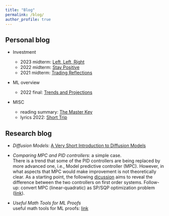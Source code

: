 ```yaml
---
title: "Blog"
permalink: /blog/
author_profile: true
---
```


Personal blog
---------------
* Investment
  - 2023 midterm: [Left, Left, Right](https://milanlx.github.io/files/blogs/trading_2023_thoughts.pdf)
  - 2022 midterm: [Stay Positive](https://milanlx.github.io/files/trading_2022_thoughts.pdf)
  - 2021 midterm: [Trading Reflections](https://milanlx.github.io/files/trading_reflection.pdf)

* ML overview
  - 2022 final: [Trends and Projections](https://milanlx.github.io/files/blogs/ML_thoughts_2022.pdf)

* MISC
  - reading summary: [The Master Key](https://milanlx.github.io/files/blogs/the_master_key.pdf)
  - lyrics 2022: [Short Trip](https://milanlx.github.io/files/short_trip.pdf)
  

Research blog
---------------

* *Diffusion Models*: [A Very Short Introduction to Diffusion Models](https://milanlx.github.io/files/blogs/diffusion.pdf)

* *Comparing MPC and PID controllers*: a simple case. \
There is a trend that some of the PID controllers are being replaced by more advanced one, i.e., Model predictive controller (MPC). However, in what aspects that MPC would make improvement is not theoretically clear. As a starting point, the following [dicussion](https://milanlx.github.io/files/LQR_PID.pdf) aims to reveal the difference between the two controllers on first order systems.  Follow-up: convert MPC (linear-quadratic) as SP/SQP optimization problem ([link](https://milanlx.github.io/files/mpc_to_qp_sqp.pdf)). 

* *Useful Math Tools for ML Proofs* \
useful math tools for ML proofs: [link](https://milanlx.github.io/files/math_tools.pdf)
